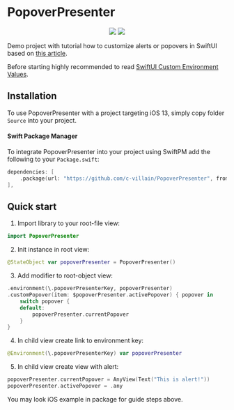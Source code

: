 # PopoverPresenter

<p align="center">
    <img src="https://img.shields.io/badge/platform-IOS-blue" />
    <img src="https://img.shields.io/badge/framework-SwiftUI-blue" />
</p>

Demo project with tutorial how to customize alerts or popovers in SwiftUI based on [this article](https://medium.com/@ihamadfuad/swiftui-present-sheet-from-anywhere-using-environment-6104b2bd7d4e).

Before starting highly recommended to read [SwiftUI Custom Environment Values](https://useyourloaf.com/blog/swiftui-custom-environment-values/).

## Installation

To use PopoverPresenter with a project targeting iOS 13, simply copy folder `Source` into your project.

#### Swift Package Manager

To integrate PopoverPresenter into your project using SwiftPM add the following to your `Package.swift`:

```swift
dependencies: [
    .package(url: "https://github.com/c-villain/PopoverPresenter", from: "0.1.0"),
],
```

## Quick start

1. Import library to your root-file view:
```swift
import PopoverPresenter
```
2. Init instance in root view:
```swift
@StateObject var popoverPresenter = PopoverPresenter()
```
3. Add modifier to root-object view:
```swift
.environment(\.popoverPresenterKey, popoverPresenter)
.customPopover(item: $popoverPresenter.activePopover) { popover in
    switch popover {
    default:
        popoverPresenter.currentPopover
    }
}
```
4. In child view create link to environment key:
```swift
@Environment(\.popoverPresenterKey) var popoverPresenter
```
5. In child view create view with alert:
```swift
popoverPresenter.currentPopover = AnyView(Text("This is alert!"))
popoverPresenter.activePopover = .any
```

You may look iOS example in package for guide steps above.
